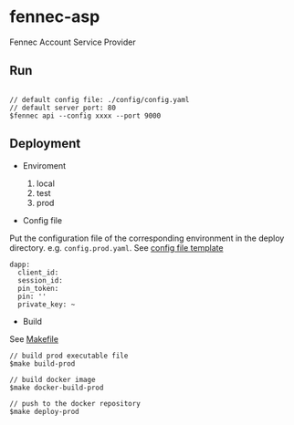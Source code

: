 # fennec-asp
Fennec Account Service Provider

## Run

```

// default config file: ./config/config.yaml
// default server port: 80
$fennec api --config xxxx --port 9000
```

## Deployment

* Enviroment
    1. local
    2. test
    3. prod
   
* Config file

Put the configuration file of the corresponding environment in the deploy directory. e.g. `config.prod.yaml`. See [config file template](deploy/config.yaml.tpl)

```
dapp:
  client_id: 
  session_id: 
  pin_token: 
  pin: ''
  private_key: ~
```

* Build

See [Makefile](Makefile)

```
// build prod executable file
$make build-prod

// build docker image
$make docker-build-prod

// push to the docker repository
$make deploy-prod
```

